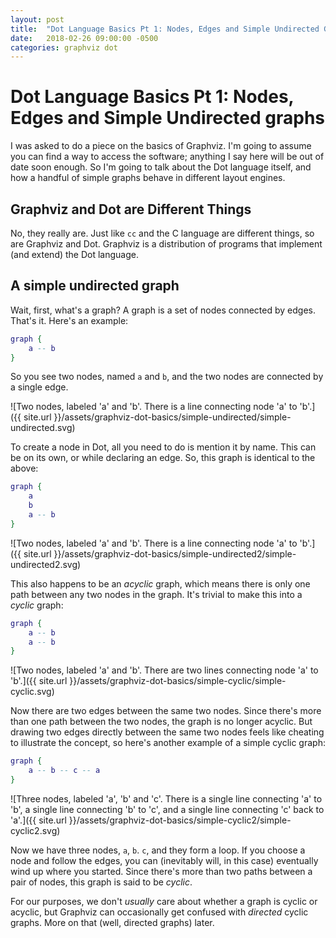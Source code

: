 ```yaml
---
layout: post
title:  "Dot Language Basics Pt 1: Nodes, Edges and Simple Undirected Graphs"
date:   2018-02-26 09:00:00 -0500
categories: graphviz dot
---
```

# Dot Language Basics Pt 1: Nodes, Edges and Simple Undirected graphs

I was asked to do a piece on the basics of Graphviz. I'm going to assume you can find a way to access the software; anything I say here will be out of date soon enough. So I'm going to talk about the Dot language itself, and how a handful of simple graphs behave in different layout engines.

## Graphviz and Dot are Different Things

No, they really are. Just like `cc` and the C language are different things, so are Graphviz and Dot. Graphviz is a distribution of programs that implement (and extend) the Dot language.

## A simple undirected graph

Wait, first, what's a graph? A graph is a set of nodes connected by edges. That's it. Here's an example:

```dot
graph {
    a -- b
}
```

So you see two nodes, named `a` and `b`, and the two nodes are connected by a single edge.

![Two nodes, labeled 'a' and 'b'. There is a line connecting node 'a' to 'b'.]({{ site.url }}/assets/graphviz-dot-basics/simple-undirected/simple-undirected.svg)

To create a node in Dot, all you need to do is mention it by name. This can be on its own, or while declaring an edge. So, this graph is identical to the above:

```dot
graph {
    a
    b
    a -- b
}
```

![Two nodes, labeled 'a' and 'b'. There is a line connecting node 'a' to 'b'.]({{ site.url }}/assets/graphviz-dot-basics/simple-undirected2/simple-undirected2.svg)


This also happens to be an _acyclic_ graph, which means there is only one path between any two nodes in the graph. It's trivial to make this into a _cyclic_ graph:

```dot
graph {
    a -- b
    a -- b
}
```

![Two nodes, labeled 'a' and 'b'. There are two lines connecting node 'a' to 'b'.]({{ site.url }}/assets/graphviz-dot-basics/simple-cyclic/simple-cyclic.svg)

Now there are two edges between the same two nodes. Since there's more than one path between the two nodes, the graph is no longer acyclic. But drawing two edges directly between the same two nodes feels like cheating to illustrate the concept, so here's another example of a simple cyclic graph:

```dot
graph {
    a -- b -- c -- a
}
```

![Three nodes, labeled 'a', 'b' and 'c'. There is a single line connecting 'a' to 'b', a single line connecting 'b' to 'c', and a single line connecting 'c' back to 'a'.]({{ site.url }}/assets/graphviz-dot-basics/simple-cyclic2/simple-cyclic2.svg)

Now we have three nodes, `a`, `b`. `c`, and they form a loop. If you choose a node and follow the edges, you can (inevitably will, in this case) eventually wind up where you started. Since there's more than two paths between a pair of nodes, this graph is said to be _cyclic_.

For our purposes, we don't _usually_ care about whether a graph is cyclic or acyclic, but Graphviz can occasionally get confused with _directed_ cyclic graphs. More on that (well, directed graphs) later.
